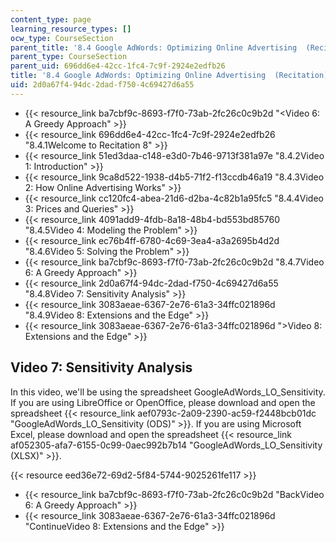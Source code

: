 ```yaml
---
content_type: page
learning_resource_types: []
ocw_type: CourseSection
parent_title: '8.4 Google AdWords: Optimizing Online Advertising  (Recitation)'
parent_type: CourseSection
parent_uid: 696dd6e4-42cc-1fc4-7c9f-2924e2edfb26
title: '8.4 Google AdWords: Optimizing Online Advertising  (Recitation)'
uid: 2d0a67f4-94dc-2dad-f750-4c69427d6a55
---
```


*   {{< resource_link ba7cbf9c-8693-f7f0-73ab-2fc26c0c9b2d "\<Video 6: A Greedy Approach" >}}
*   {{< resource_link 696dd6e4-42cc-1fc4-7c9f-2924e2edfb26 "8.4.1Welcome to Recitation 8" >}}
*   {{< resource_link 51ed3daa-c148-e3d0-7b46-9713f381a97e "8.4.2Video 1: Introduction" >}}
*   {{< resource_link 9ca8d522-1938-d4b5-71f2-f13ccdb46a19 "8.4.3Video 2: How Online Advertising Works" >}}
*   {{< resource_link cc120fc4-abea-21d6-d2ba-4c82b1a95fc5 "8.4.4Video 3: Prices and Queries" >}}
*   {{< resource_link 4091add9-4fdb-8a18-48b4-bd553bd85760 "8.4.5Video 4: Modeling the Problem" >}}
*   {{< resource_link ec76b4ff-6780-4c69-3ea4-a3a2695b4d2d "8.4.6Video 5: Solving the Problem" >}}
*   {{< resource_link ba7cbf9c-8693-f7f0-73ab-2fc26c0c9b2d "8.4.7Video 6: A Greedy Approach" >}}
*   {{< resource_link 2d0a67f4-94dc-2dad-f750-4c69427d6a55 "8.4.8Video 7: Sensitivity Analysis" >}}
*   {{< resource_link 3083aeae-6367-2e76-61a3-34ffc021896d "8.4.9Video 8: Extensions and the Edge" >}}
*   {{< resource_link 3083aeae-6367-2e76-61a3-34ffc021896d "\>Video 8: Extensions and the Edge" >}}

Video 7: Sensitivity Analysis
-----------------------------

In this video, we'll be using the spreadsheet GoogleAdWords\_LO\_Sensitivity. If you are using LibreOffice or OpenOffice, please download and open the spreadsheet {{< resource_link aef0793c-2a09-2390-ac59-f2448bcb01dc "GoogleAdWords\_LO\_Sensitivity (ODS)" >}}. If you are using Microsoft Excel, please download and open the spreadsheet {{< resource_link af052305-afa7-6155-0c99-0aec992b7b14 "GoogleAdWords\_LO\_Sensitivity (XLSX)" >}}.

{{< resource eed36e72-69d2-5f84-5744-9025261fe117 >}}

*   {{< resource_link ba7cbf9c-8693-f7f0-73ab-2fc26c0c9b2d "BackVideo 6: A Greedy Approach" >}}
*   {{< resource_link 3083aeae-6367-2e76-61a3-34ffc021896d "ContinueVideo 8: Extensions and the Edge" >}}